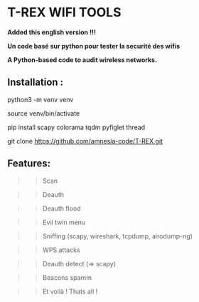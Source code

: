 # T-REX WIFI TOOLS

__Added this english version !!!__


**Un code basé sur python pour tester la securité des wifis**

**A Python-based code to audit wireless networks.**

## Installation :

python3 -m venv venv

source venv/bin/activate

pip install scapy colorama tqdm pyfiglet thread


git clone https://github.com/amnesia-code/T-REX.git


## Features:
  
  >>Scan
  
  >>Deauth
  
  >>Deauth flood
  
  >>Evil twin menu
  
  >>Sniffing (scapy, wireshark, tcpdump, airodump-ng)
  
  >>WPS attacks

  >>Deauth detect (=> scapy)

  >>Beacons spamm
  
  >>Et voilà !
  >>Thats all !






